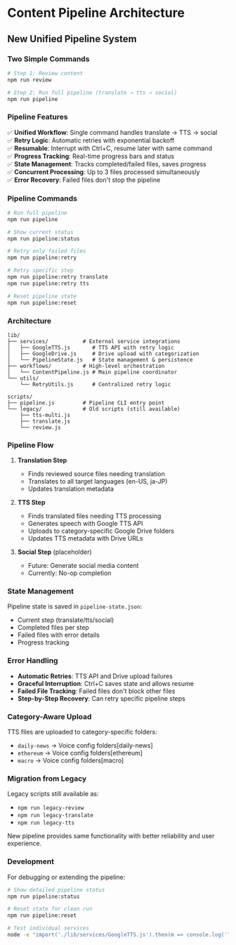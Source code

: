 # Content Pipeline Architecture

## New Unified Pipeline System

### Two Simple Commands

```bash
# Step 1: Review content
npm run review

# Step 2: Run full pipeline (translate → tts → social)
npm run pipeline
```

### Pipeline Features

✅ **Unified Workflow**: Single command handles translate → TTS → social  
✅ **Retry Logic**: Automatic retries with exponential backoff  
✅ **Resumable**: Interrupt with Ctrl+C, resume later with same command  
✅ **Progress Tracking**: Real-time progress bars and status  
✅ **State Management**: Tracks completed/failed files, saves progress  
✅ **Concurrent Processing**: Up to 3 files processed simultaneously  
✅ **Error Recovery**: Failed files don't stop the pipeline  

### Pipeline Commands

```bash
# Run full pipeline
npm run pipeline

# Show current status
npm run pipeline:status

# Retry only failed files
npm run pipeline:retry

# Retry specific step
npm run pipeline:retry translate
npm run pipeline:retry tts

# Reset pipeline state
npm run pipeline:reset
```

### Architecture

```
lib/
├── services/           # External service integrations
│   ├── GoogleTTS.js       # TTS API with retry logic
│   ├── GoogleDrive.js     # Drive upload with categorization
│   └── PipelineState.js   # State management & persistence
├── workflows/          # High-level orchestration
│   └── ContentPipeline.js # Main pipeline coordinator
└── utils/
    └── RetryUtils.js      # Centralized retry logic

scripts/
├── pipeline.js         # Pipeline CLI entry point
└── legacy/             # Old scripts (still available)
    ├── tts-multi.js
    ├── translate.js
    └── review.js
```

### Pipeline Flow

1. **Translation Step**
   - Finds reviewed source files needing translation
   - Translates to all target languages (en-US, ja-JP)
   - Updates translation metadata

2. **TTS Step**
   - Finds translated files needing TTS processing
   - Generates speech with Google TTS API
   - Uploads to category-specific Google Drive folders
   - Updates TTS metadata with Drive URLs

3. **Social Step** (placeholder)
   - Future: Generate social media content
   - Currently: No-op completion

### State Management

Pipeline state is saved in `pipeline-state.json`:
- Current step (translate/tts/social)
- Completed files per step
- Failed files with error details
- Progress tracking

### Error Handling

- **Automatic Retries**: TTS API and Drive upload failures
- **Graceful Interruption**: Ctrl+C saves state and allows resume
- **Failed File Tracking**: Failed files don't block other files
- **Step-by-Step Recovery**: Can retry specific pipeline steps

### Category-Aware Upload

TTS files are uploaded to category-specific folders:
- `daily-news` → Voice config folders[daily-news]
- `ethereum` → Voice config folders[ethereum]  
- `macro` → Voice config folders[macro]

### Migration from Legacy

Legacy scripts still available as:
- `npm run legacy-review`
- `npm run legacy-translate`
- `npm run legacy-tts`

New pipeline provides same functionality with better reliability and user experience.

### Development

For debugging or extending the pipeline:

```bash
# Show detailed pipeline status
npm run pipeline:status

# Reset state for clean run
npm run pipeline:reset

# Test individual services
node -e "import('./lib/services/GoogleTTS.js').then(m => console.log('TTS service OK'))"
```
